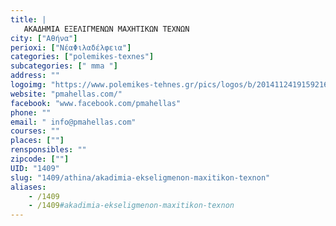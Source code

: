 ```yaml
---
title: |
   ΑΚΑΔΗΜΙΑ ΕΞΕΛΙΓΜΕΝΩΝ ΜΑΧΗΤΙΚΩΝ ΤΕΧΝΩΝ
city: ["Αθήνα"]
perioxi: ["ΝέαΦιλαδέλφεια"]
categories: ["polemikes-texnes"]
subcategories: [" mma "]
address: ""
logoimg: "https://www.polemikes-tehnes.gr/pics/logos/b/2014112419159216.jpg"
website: "pmahellas.com/"
facebook: "www.facebook.com/pmahellas"
phone: ""
email: " info@pmahellas.com"
courses: ""
places: [""]
rensponsibles: ""
zipcode: [""]
UID: "1409"
slug: "1409/athina/akadimia-ekseligmenon-maxitikon-texnon"
aliases:
    - /1409
    - /1409#akadimia-ekseligmenon-maxitikon-texnon
---
```



